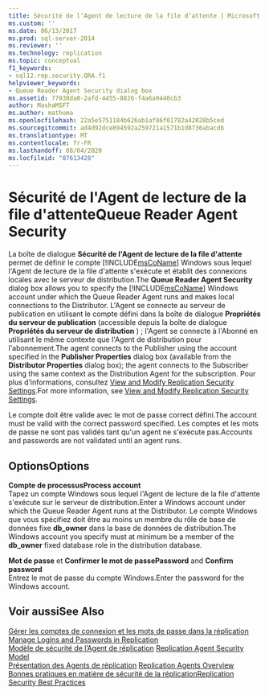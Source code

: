 ```yaml
---
title: Sécurité de l’Agent de lecture de la file d’attente | Microsoft Docs
ms.custom: ''
ms.date: 06/13/2017
ms.prod: sql-server-2014
ms.reviewer: ''
ms.technology: replication
ms.topic: conceptual
f1_keywords:
- sql12.rep.security.QRA.f1
helpviewer_keywords:
- Queue Reader Agent Security dialog box
ms.assetid: 77938da0-2afd-4455-8826-f4a6a9440cb3
author: MashaMSFT
ms.author: mathoma
ms.openlocfilehash: 22a5e5751184b626ab1af86f01782a42028b5ced
ms.sourcegitcommit: ad4d92dce894592a259721a1571b1d8736abacdb
ms.translationtype: MT
ms.contentlocale: fr-FR
ms.lasthandoff: 08/04/2020
ms.locfileid: "87613428"
---
```

# <a name="queue-reader-agent-security"></a><span data-ttu-id="24ccc-102">Sécurité de l'Agent de lecture de la file d'attente</span><span class="sxs-lookup"><span data-stu-id="24ccc-102">Queue Reader Agent Security</span></span>
  <span data-ttu-id="24ccc-103">La boîte de dialogue **Sécurité de l'Agent de lecture de la file d'attente** permet de définir le compte [!INCLUDE[msCoName](../../includes/msconame-md.md)] Windows sous lequel l'Agent de lecture de la file d'attente s'exécute et établit des connexions locales avec le serveur de distribution.</span><span class="sxs-lookup"><span data-stu-id="24ccc-103">The **Queue Reader Agent Security** dialog box allows you to specify the [!INCLUDE[msCoName](../../includes/msconame-md.md)] Windows account under which the Queue Reader Agent runs and makes local connections to the Distributor.</span></span> <span data-ttu-id="24ccc-104">L'Agent se connecte au serveur de publication en utilisant le compte défini dans la boîte de dialogue **Propriétés du serveur de publication** (accessible depuis la boîte de dialogue **Propriétés du serveur de distribution** ) ; l'Agent se connecte à l'Abonné en utilisant le même contexte que l'Agent de distribution pour l'abonnement.</span><span class="sxs-lookup"><span data-stu-id="24ccc-104">The agent connects to the Publisher using the account specified in the **Publisher Properties** dialog box (available from the **Distributor Properties** dialog box); the agent connects to the Subscriber using the same context as the Distribution Agent for the subscription.</span></span> <span data-ttu-id="24ccc-105">Pour plus d’informations, consultez [View and Modify Replication Security Settings](security/view-and-modify-replication-security-settings.md).</span><span class="sxs-lookup"><span data-stu-id="24ccc-105">For more information, see [View and Modify Replication Security Settings](security/view-and-modify-replication-security-settings.md).</span></span>  
  
 <span data-ttu-id="24ccc-106">Le compte doit être valide avec le mot de passe correct défini.</span><span class="sxs-lookup"><span data-stu-id="24ccc-106">The account must be valid with the correct password specified.</span></span> <span data-ttu-id="24ccc-107">Les comptes et les mots de passe ne sont pas validés tant qu'un agent ne s'exécute pas.</span><span class="sxs-lookup"><span data-stu-id="24ccc-107">Accounts and passwords are not validated until an agent runs.</span></span>  
  
## <a name="options"></a><span data-ttu-id="24ccc-108">Options</span><span class="sxs-lookup"><span data-stu-id="24ccc-108">Options</span></span>  
 <span data-ttu-id="24ccc-109">**Compte de processus**</span><span class="sxs-lookup"><span data-stu-id="24ccc-109">**Process account**</span></span>  
 <span data-ttu-id="24ccc-110">Tapez un compte Windows sous lequel l'Agent de lecture de la file d'attente s'exécute sur le serveur de distribution.</span><span class="sxs-lookup"><span data-stu-id="24ccc-110">Enter a Windows account under which the Queue Reader Agent runs at the Distributor.</span></span> <span data-ttu-id="24ccc-111">Le compte Windows que vous spécifiez doit être au moins un membre du rôle de base de données fixe **db_owner** dans la base de données de distribution.</span><span class="sxs-lookup"><span data-stu-id="24ccc-111">The Windows account you specify must at minimum be a member of the **db_owner** fixed database role in the distribution database.</span></span>  
  
 <span data-ttu-id="24ccc-112">**Mot de passe** et **Confirmer le mot de passe**</span><span class="sxs-lookup"><span data-stu-id="24ccc-112">**Password** and **Confirm password**</span></span>  
 <span data-ttu-id="24ccc-113">Entrez le mot de passe du compte Windows.</span><span class="sxs-lookup"><span data-stu-id="24ccc-113">Enter the password for the Windows account.</span></span>  
  
## <a name="see-also"></a><span data-ttu-id="24ccc-114">Voir aussi</span><span class="sxs-lookup"><span data-stu-id="24ccc-114">See Also</span></span>  
 <span data-ttu-id="24ccc-115">[Gérer les comptes de connexion et les mots de passe dans la réplication](security/identity-and-access-control-replication.md#manage-logins-and-passwords-in-replication) </span><span class="sxs-lookup"><span data-stu-id="24ccc-115">[Manage Logins and Passwords in Replication](security/identity-and-access-control-replication.md#manage-logins-and-passwords-in-replication) </span></span>  
 <span data-ttu-id="24ccc-116">[Modèle de sécurité de l’Agent de réplication](security/replication-agent-security-model.md) </span><span class="sxs-lookup"><span data-stu-id="24ccc-116">[Replication Agent Security Model](security/replication-agent-security-model.md) </span></span>  
 <span data-ttu-id="24ccc-117">[Présentation des Agents de réplication](agents/replication-agents-overview.md) </span><span class="sxs-lookup"><span data-stu-id="24ccc-117">[Replication Agents Overview](agents/replication-agents-overview.md) </span></span>  
 [<span data-ttu-id="24ccc-118">Bonnes pratiques en matière de sécurité de la réplication</span><span class="sxs-lookup"><span data-stu-id="24ccc-118">Replication Security Best Practices</span></span>](security/replication-security-best-practices.md)  
  
  
